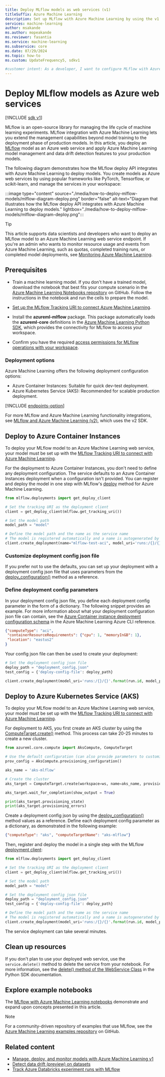 ```yaml
---
title: Deploy MLflow models as web services (v1)
titleSuffix: Azure Machine Learning
description: Set up MLflow with Azure Machine Learning by using the v1 SDK and deploy machine learning models as Azure web services.
services: machine-learning
author: msakande
ms.author: mopeakande
ms.reviewer: fasantia
ms.service: machine-learning
ms.subservice: core
ms.date: 07/29/2024
ms.topic: how-to
ms.custom: UpdateFrequency5, sdkv1

#customer intent: As a developer, I want to configure MLflow with Azure Machine Learning so I can deploy machine learning models as Azure web services.
---
```


# Deploy MLflow models as Azure web services

[!INCLUDE [sdk v1](../includes/machine-learning-sdk-v1.md)]

MLflow is an open-source library for managing the life cycle of machine learning experiments. MLflow integration with Azure Machine Learning lets you extend the management capabilities beyond model training to the deployment phase of production models. In this article, you deploy an [MLflow](https://www.mlflow.org/) model as an Azure web service and apply Azure Machine Learning model management and data drift detection features to your production models.

The following diagram demonstrates how the MLflow deploy API integrates with Azure Machine Learning to deploy models. You create models as Azure web services by using popular frameworks like PyTorch, Tensorflow, or scikit-learn, and manage the services in your workspace:

:::image type="content" source="./media/how-to-deploy-mlflow-models/mlflow-diagram-deploy.png" border="false" alt-text="Diagram that illustrates how the MLflow deploy API integrates with Azure Machine Learning to deploy models." lightbox="./media/how-to-deploy-mlflow-models/mlflow-diagram-deploy.png":::

> [!TIP]
> This article supports data scientists and developers who want to deploy an MLflow model to an Azure Machine Learning web service endpoint. If you're an admin who wants to monitor resource usage and events from Azure Machine Learning, such as quotas, completed training runs, or completed model deployments, see [Monitoring Azure Machine Learning](../monitor-azure-machine-learning.md).

## Prerequisites

- Train a machine learning model. If you don't have a trained model, download the notebook that best fits your compute scenario in the [Azure Machine Learning Notebooks repository](https://github.com/Azure/MachineLearningNotebooks/tree/master/how-to-use-azureml/ml-frameworks/using-mlflow) on GitHub. Follow the instructions in the notebook and run the cells to prepare the model. 

- [Set up the MLflow Tracking URI to connect Azure Machine Learning](how-to-use-mlflow.md#track-runs-from-your-local-machine-or-remote-compute).

- Install the **azureml-mlflow** package. This package automatically loads the **azureml-core** definitions in the [Azure Machine Learning Python SDK](/python/api/overview/azure/ml/install), which provides the connectivity for MLflow to access your workspace.

- Confirm you have the required [access permissions for MLflow operations with your workspace](../how-to-assign-roles.md#mlflow-operations). 

### Deployment options

Azure Machine Learning offers the following deployment configuration options:

- Azure Container Instances: Suitable for quick dev-test deployment.
- Azure Kubernetes Service (AKS): Recommended for scalable production deployment.

[!INCLUDE [endpoints-option](../includes/machine-learning-endpoints-preview-note.md)]

For more MLflow and Azure Machine Learning functionality integrations, see [MLflow and Azure Machine Learning (v2)](../concept-mlflow.md), which uses the v2 SDK.

## Deploy to Azure Container Instances

To deploy your MLflow model to an Azure Machine Learning web service, your model must be set up with the [MLflow Tracking URI to connect with Azure Machine Learning](how-to-use-mlflow.md). 

For the deployment to Azure Container Instances, you don't need to define any deployment configuration. The service defaults to an Azure Container Instances deployment when a configuration isn't provided. You can register and deploy the model in one step with MLflow's [deploy](https://www.mlflow.org/docs/latest/python_api/mlflow.azureml.html#mlflow.azureml.deploy) method for Azure Machine Learning.

```python
from mlflow.deployments import get_deploy_client

# Set the tracking URI as the deployment client
client = get_deploy_client(mlflow.get_tracking_uri())

# Set the model path 
model_path = "model"

# Define the model path and the name as the service name
# The model is registered automatically and a name is autogenerated by using the "name" parameter 
client.create_deployment(name="mlflow-test-aci", model_uri='runs:/{}/{}'.format(run.id, model_path))
```

### Customize deployment config json file

If you prefer not to use the defaults, you can set up your deployment with a deployment config json file that uses parameters from the [deploy_configuration()](/python/api/azureml-core/azureml.core.webservice.aciwebservice#deploy-configuration-cpu-cores-none--memory-gb-none--tags-none--properties-none--description-none--location-none--auth-enabled-none--ssl-enabled-none--enable-app-insights-none--ssl-cert-pem-file-none--ssl-key-pem-file-none--ssl-cname-none--dns-name-label-none-) method as a reference. 

### Define deployment config parameters

In your deployment config json file, you define each deployment config parameter in the form of a dictionary. The following snippet provides an example. For more information about what your deployment configuration json file can contain, see the [Azure Container instance deployment configuration schema](reference-azure-machine-learning-cli.md#azure-container-instance-deployment-configuration-schema) in the Azure Machine Learning Azure CLI reference.

```json
{"computeType": "aci",
 "containerResourceRequirements": {"cpu": 1, "memoryInGB": 1},
 "location": "eastus2"
}
```

Your config json file can then be used to create your deployment:

```python
# Set the deployment config json file
deploy_path = "deployment_config.json"
test_config = {'deploy-config-file': deploy_path}

client.create_deployment(model_uri='runs:/{}/{}'.format(run.id, model_path), config=test_config, name="mlflow-test-aci")    
```

## Deploy to Azure Kubernetes Service (AKS)

To deploy your MLflow model to an Azure Machine Learning web service, your model must be set up with the [MLflow Tracking URI to connect with Azure Machine Learning](how-to-use-mlflow.md). 

For deployment to AKS, you first create an AKS cluster by using the [ComputeTarget.create()](/python/api/azureml-core/azureml.core.computetarget#create-workspace--name--provisioning-configuration-) method. This process can take 20-25 minutes to create a new cluster.

```python
from azureml.core.compute import AksCompute, ComputeTarget

# Use the default configuration (can also provide parameters to customize)
prov_config = AksCompute.provisioning_configuration()

aks_name = 'aks-mlflow'

# Create the cluster
aks_target = ComputeTarget.create(workspace=ws, name=aks_name, provisioning_configuration=prov_config)

aks_target.wait_for_completion(show_output = True)

print(aks_target.provisioning_state)
print(aks_target.provisioning_errors)
```

Create a deployment config json by using the [deploy_configuration()](/python/api/azureml-core/azureml.core.webservice.aks.aksservicedeploymentconfiguration#parameters) method values as a reference. Define each deployment config parameter as a dictionary, as demonstrated in the following example:

```json
{"computeType": "aks", "computeTargetName": "aks-mlflow"}
```

Then, register and deploy the model in a single step with the MLflow [deployment client](https://www.mlflow.org/docs/latest/python_api/mlflow.deployments.html):

```python
from mlflow.deployments import get_deploy_client

# Set the tracking URI as the deployment client
client = get_deploy_client(mlflow.get_tracking_uri())

# Set the model path 
model_path = "model"

# Set the deployment config json file
deploy_path = "deployment_config.json"
test_config = {'deploy-config-file': deploy_path}

# Define the model path and the name as the service name
# The model is registered automatically and a name is autogenerated by using the "name" parameter 
client.create_deployment(model_uri='runs:/{}/{}'.format(run.id, model_path), config=test_config, name="mlflow-test-aci")
```

The service deployment can take several minutes.

## Clean up resources

If you don't plan to use your deployed web service, use the `service.delete()` method to delete the service from your notebook. For more information, see the [delete() method of the WebService Class](/python/api/azureml-core/azureml.core.webservice%28class%29#azureml-core-webservice-delete) in the Python SDK documentation.

## Explore example notebooks

The [MLflow with Azure Machine Learning notebooks](https://github.com/Azure/MachineLearningNotebooks/tree/master/how-to-use-azureml/ml-frameworks/using-mlflow) demonstrate and expand upon concepts presented in this article.

> [!NOTE]
> For a community-driven repository of examples that use MLflow, see the [Azure Machine Learning examples repository](https://github.com/Azure/azureml-examples) on GitHub.

## Related content

- [Manage, deploy, and monitor models with Azure Machine Learning v1](concept-model-management-and-deployment.md)
- [Detect data drift (preview) on datasets](how-to-monitor-datasets.md)
- [Track Azure Databricks experiment runs with MLflow](../how-to-use-mlflow-azure-databricks.md)
